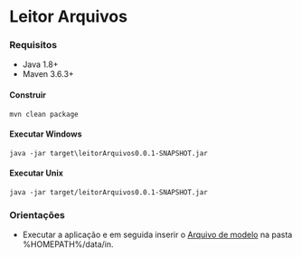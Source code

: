 # Leitor Arquivos

### Requisitos
* Java 1.8+
* Maven 3.6.3+

#### Construir
```
mvn clean package
```

#### Executar Windows
```
java -jar target\leitorArquivos0.0.1-SNAPSHOT.jar
```

#### Executar Unix
```
java -jar target/leitorArquivos0.0.1-SNAPSHOT.jar
```
### Orientações

* Executar a aplicação e em seguida inserir o [Arquivo de modelo](modelo/modelo.dat) na pasta %HOMEPATH%/data/in.




